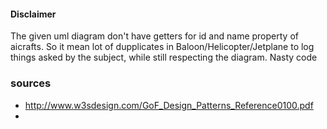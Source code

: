 #### Disclaimer
The given uml diagram don't have getters for id and name property of aicrafts.
So it mean lot of dupplicates in Baloon/Helicopter/Jetplane to log things asked by the subject, while still respecting the diagram. Nasty code

### sources
- http://www.w3sdesign.com/GoF_Design_Patterns_Reference0100.pdf
- 